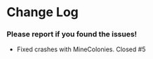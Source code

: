 # Change Log

### Please report if you found the issues!

* Fixed crashes with MineColonies. Closed #5